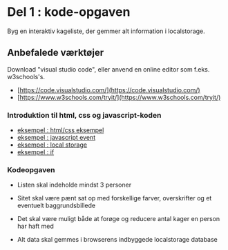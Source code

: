 # Del 1 : kode-opgaven

Byg en interaktiv kageliste, der gemmer alt information i localstorage.

## Anbefalede værktøjer

Download "visual studio code", eller anvend en online editor som f.eks. w3schools's.
- [https://code.visualstudio.com/](https://code.visualstudio.com/)
- [https://www.w3schools.com/tryit/](https://www.w3schools.com/tryit/)


### Introduktion til html, css og javascript-koden

- [eksempel : html/css eksempel](eksempel_eventhandling.md)
- [eksempel : javascript event](eksempel2_eventhandling.md)
- [eksempel : local storage](eksempel3_localstorage.md)
- [eksempel : if](eksempel4_if.md) 

### Kodeopgaven 

- Listen skal indeholde mindst 3 personer

- Sitet skal være pænt sat op med forskellige farver, overskrifter og et eventuelt baggrundsbillede

- Det skal være muligt både at forøge og reducere antal kager en person har haft med

- Alt data skal gemmes i browserens indbyggede localstorage database
